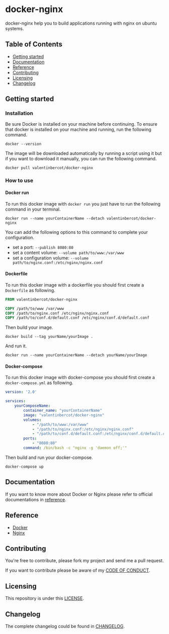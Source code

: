 # docker-nginx

docker-nginx help you to build applications running with nginx on ubuntu systems.

## Table of Contents

*   [Getting started](#getting_started)
*   [Documentation](#documentation)
*   [Reference](#reference)
*   [Contributing](#contributing)
*   [Licensing](#licensing)
*   [Changelog](#changelog)

## Getting started

### Installation

Be sure Docker is installed on your machine before continuing. To ensure that docker is installed on your machine and running, run the following command.

``` shell
docker --version
```

The image will be downloaded automatically by running a script using it but if you want to download it manually, you can run the following command.

``` shell
docker pull valentinbercot/docker-nginx
```

### How to use

#### Docker run

To run this docker image with `docker run` you just have to run the following command in your terminal.

```shell
docker run --name yourContainerName --detach valentinbercot/docker-nginx
```

You can add the following options to this command to complete your configuration.

*   set a port: `--publish 8080:80`
*   set a content volume: `--volume path/to/www:/var/www`
*   set a configuration volume: `--volume path/to/nginx.conf:/etc/nginx/nginx.conf`

#### Dockerfile

To run this docker image with a dockerfile you should first create a `Dockerfile` as following.

``` dockerfile
FROM valentinbercot/docker-nginx

COPY /path/to/www /var/www
COPY /path/to/nginx.conf /etc/nginx/nginx.conf
COPY /path/to/conf.d/default.conf /etc/nginx/conf.d/default.conf
```

Then build your image.

``` shell
docker build --tag yourName/yourImage .
```

And run it.

``` shell
docker run --name yourContainerName --detach yourName/yourImage
```

#### Docker-compose

To run this docker image with docker-compose you should first create a `docker-compose.yml` as following.

``` yaml
version: '2.0'

services:
    yourComposeName:
        container_name: "yourContainerName"
        image: "valentinbercot/docker-nginx"
        volumes:
            - "/path/to/www:/var/www"
            - "/path/to/nginx.conf:/etc/nginx/nginx.conf"
            - "/path/to/conf.d/default.conf:/etc/nginx/conf.d/default.conf"
        ports:
            - "8080:80"
        command: /bin/bash -c "nginx -g 'daemon off;'"
```

Then build and run your docker-compose.

``` shell
docker-compose up
```

## Documentation

If you want to know more about Docker or Nginx please refer to official documentations in [reference](#reference).

## Reference

*   [Docker][docker]
*   [Nginx][nginx]

## Contributing

You're free to contribute, please fork my project and send me a pull request.

If you want to contribute please be aware of my [CODE OF CONDUCT][code_of_conduct].

## Licensing

This repository is under this [LICENSE][license].

## Changelog

The complete changelog could be found in [CHANGELOG][changelog].

[docker]: https://docker.com
[nginx]: https://nginx.org
[code_of_conduct]: CODE_OF_CONDUCT.md
[license]: LICENSE.md
[changelog]: CHANGELOG.md
